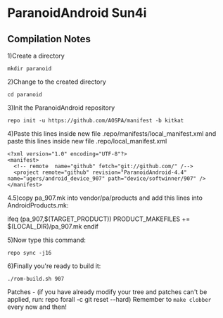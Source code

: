 ParanoidAndroid Sun4i
====================================


Compilation Notes
--------------

1)Create a directory

	mkdir paranoid

2)Change to the created directory

	cd paranoid

3)Init the ParanoidAndroid repository

	repo init -u https://github.com/AOSPA/manifest -b kitkat

4)Paste this lines inside new file .repo/manifests/local_manifest.xml
and paste this lines inside new file .repo/local_manifest.xml

	<?xml version="1.0" encoding="UTF-8"?>
	<manifest>
	  <!-- remote  name="github" fetch="git://github.com/" /-->
	  <project remote="github" revision="ParanoidAndroid-4.4" name="ugers/android_device_907" path="device/softwinner/907" />
	</manifest>

4.5)copy pa_907.mk into vendor/pa/products and add this lines into AndroidProducts.mk:

ifeq (pa_907,$(TARGET_PRODUCT))
    PRODUCT_MAKEFILES += $(LOCAL_DIR)/pa_907.mk
endif

5)Now type this command:

	repo sync -j16


6)Finally you're ready to build it:

	./rom-build.sh 907

Patches - (if you have already modify your tree and patches can't be applied, run: repo forall -c git reset --hard)
Remember to `make clobber` every now and then!
